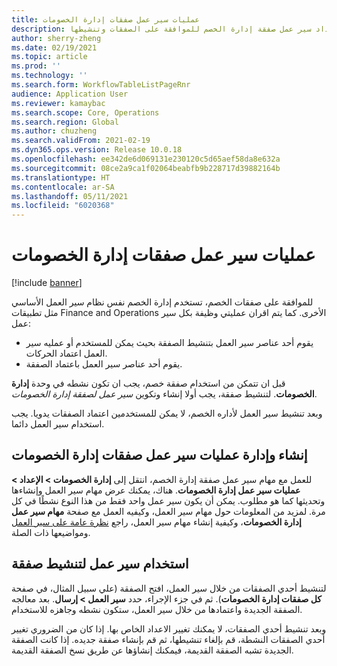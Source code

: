 ```yaml
---
title: عمليات سير عمل صفقات إدارة الخصومات
description: يشرح هذا الموضوع كيفية إعداد سير عمل صفقة إدارة الخصم للموافقة على الصفقات وتنشيطها.
author: sherry-zheng
ms.date: 02/19/2021
ms.topic: article
ms.prod: ''
ms.technology: ''
ms.search.form: WorkflowTableListPageRnr
audience: Application User
ms.reviewer: kamaybac
ms.search.scope: Core, Operations
ms.search.region: Global
ms.author: chuzheng
ms.search.validFrom: 2021-02-19
ms.dyn365.ops.version: Release 10.0.18
ms.openlocfilehash: ee342de6d069131e230120c5d65aef58da8e632a
ms.sourcegitcommit: 08ce2a9ca1f02064beabfb9b228717d39882164b
ms.translationtype: HT
ms.contentlocale: ar-SA
ms.lasthandoff: 05/11/2021
ms.locfileid: "6020368"
---
```

# <a name="rebate-management-deal-workflows"></a>عمليات سير عمل صفقات إدارة الخصومات

[!include [banner](../includes/banner.md)]

للموافقة على صفقات الخصم، تستخدم إدارة الخصم نفس نظام سير العمل الأساسي مثل تطبيقات Finance and Operations الأخرى. كما يتم اقران عمليتي وظيفة بكل سير عمل:

- يقوم أحد عناصر سير العمل بتنشيط الصفقة بحيث يمكن للمستخدم أو عمليه سير العمل اعتماد الحركات.
- يقوم أحد عناصر سير العمل باعتماد الصفقة.

قبل ان تتمكن من استخدام صفقة خصم، يجب ان تكون نشطه في وحدة **إدارة الخصومات**. لتنشيط صفقة، يجب أولا إنشاء وتكوين *سير عمل لصفقة إدارة الخصومات*.

وبعد تنشيط سير العمل لأداره الخصم، لا يمكن للمستخدمين اعتماد الصفقات يدويا. يجب استخدام سير العمل دائما.

## <a name="create-and-manage-rebate-management-deal-workflows"></a>إنشاء وإدارة عمليات سير عمل صفقات إدارة الخصومات

للعمل مع مهام سير عمل صفقة إدارة الخصم، انتقل إلى **إدارة الخصومات \> الإعداد \> عمليات سير عمل إدارة الخصومات**. هناك، يمكنك عرض مهام سير العمل وإنشاءها وتحديثها كما هو مطلوب. يمكن أن يكون سير عمل واحد فقط من هذا النوع نشطًا في كل مرة. لمزيد من المعلومات حول مهام سير العمل، وكيفيه العمل مع صفحة **مهام سير عمل إدارة الخصومات**، وكيفية إنشاء مهام سير العمل، راجع [نظرة عامة على سير العمل](../../fin-ops-core/fin-ops/organization-administration/overview-workflow-system.md) ومواضيعها ذات الصلة.

## <a name="use-a-workflow-to-activate-a-deal"></a>استخدام سير عمل لتنشيط صفقة

لتنشيط أحدي الصفقات من خلال سير العمل، افتح الصفقة (علي سبيل المثال، في صفحة **كل صفقات إدارة الخصومات**). ثم في جزء الإجراء، حدد **سير العمل \> إرسال**. بعد معالجه الصفقة الجديدة واعتمادها من خلال سير العمل، ستكون نشطه وجاهزه للاستخدام.

وبعد تنشيط أحدي الصفقات، لا يمكنك تغيير الاعداد الخاص بها. إذا كان من الضروري تغيير أحدي الصفقات النشطة، قم بإلغاء تنشيطها، ثم قم بإنشاء صفقة جديده. إذا كانت الصفقة الجديدة تشبه الصفقة القديمة، فيمكنك إنشاؤها عن طريق نسخ الصفقة القديمة.
